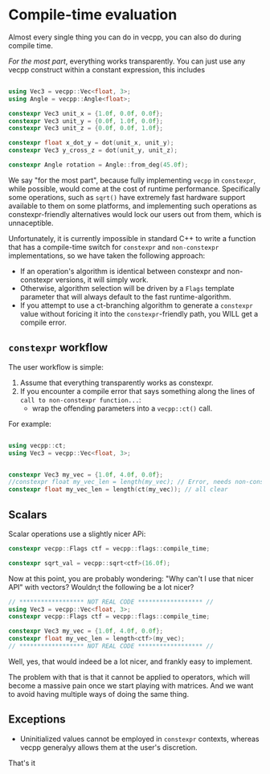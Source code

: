 # Compile-time evaluation

Almost every single thing you can do in vecpp, you can also do during compile 
time. 

*For the most part*, everything works transparently. You can just use any vecpp
construct within a constant expression, this includes 

```cpp

using Vec3 = vecpp::Vec<float, 3>;
using Angle = vecpp::Angle<float>;

constexpr Vec3 unit_x = {1.0f, 0.0f, 0.0f};
constexpr Vec3 unit_y = {0.0f, 1.0f, 0.0f};
constexpr Vec3 unit_z = {0.0f, 0.0f, 1.0f};

constexpr float x_dot_y = dot(unit_x, unit_y);
constexpr Vec3 y_cross_z = dot(unit_y, unit_z);

constexpr Angle rotation = Angle::from_deg(45.0f);
```

We say "for the most part", because fully implementing `vecpp` in `constexpr`,
while possible, would come at the cost of runtime performance. Specifically some
operations, such as `sqrt()` have extremely fast hardware support available to 
them on some platforms, and implementing such operations as constexpr-friendly 
alternatives would lock our users out from them, which is unnaceptible.

Unfortunately, it is currently impossible in standard C++ to write a function 
that has a compile-time switch for `constexpr` and `non-constexpr` 
implementations, so we have taken the following approach:


* If an operation's algorithm is identical between constexpr and non-constexpr
versions, it will simply work. 
* Otherwise, algorithm selection will be driven by a `Flags` template parameter 
that will always default to the fast runtime-algorithm.
* If you attempt to use a ct-branching algorithm to generate a 
`constexpr` value without foricing it into the `constexpr`-friendly path, you
WILL get a compile error.

## `constexpr` workflow

The user workflow is simple:

1. Assume that everything transparently works as constexpr.
2. If you encounter a compile error that says something along the lines of
`call to non-constexpr function...`: 
     - wrap the offending parameters into a `vecpp::ct()` call.

For example:

```cpp

using vecpp::ct;
using Vec3 = vecpp::Vec<float, 3>;


constexpr Vec3 my_vec = {1.0f, 4.0f, 0.0f};
//constexpr float my_vec_len = length(my_vec); // Error, needs non-constexpr sqrt()
constexpr float my_vec_len = length(ct(my_vec)); // all clear
```

## Scalars

Scalar operations use a slightly nicer APi:


```cpp
constexpr vecpp::Flags ctf = vecpp::flags::compile_time;

constexpr sqrt_val = vecpp::sqrt<ctf>(16.0f);
```

Now at this point, you are probably wondering: "Why can't I use that nicer API"
with vectors? Wouldn;t the following be a lot nicer?

```cpp
// ****************** NOT REAL CODE ****************** // 
using Vec3 = vecpp::Vec<float, 3>;
constexpr vecpp::Flags ctf = vecpp::flags::compile_time;

constexpr Vec3 my_vec = {1.0f, 4.0f, 0.0f};
constexpr float my_vec_len = length<ctf>(my_vec); 
// ****************** NOT REAL CODE ****************** //
```

Well, yes, that would indeed be a lot nicer, and frankly easy to implement. 

The problem with that is that it cannot be applied to operators, which will 
become a massive pain once we start playing with matrices. And we want to avoid 
having multiple ways of doing the same thing.  

## Exceptions

- Uninitialized values cannot be employed in `constexpr` contexts, whereas vecpp
generalyy allows them at the user's discretion.

That's it
